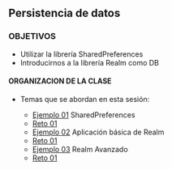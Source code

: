 ## Persistencia de datos 

### OBJETIVOS 

- Utilizar la librería SharedPreferences
- Introducirnos a la librería Realm como DB

#### ORGANIZACION DE LA CLASE 

- Temas que se abordan en esta sesión:

	- [Ejemplo 01](Ejemplo-01) SharedPreferences
	- [Reto 01](Reto-01)
	- [Ejemplo 02](Ejemplo-02) Aplicación básica de Realm
	- [Reto 01](Reto-02)
	- [Ejemplo 03](Ejemplo-03) Realm Avanzado
	- [Reto 01](Reto-03)

